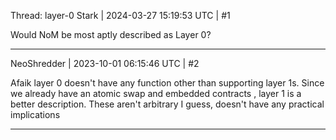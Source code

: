 Thread: layer-0
Stark | 2024-03-27 15:19:53 UTC | #1

Would NoM be most aptly described as Layer 0?

-------------------------

NeoShredder | 2023-10-01 06:15:46 UTC | #2

Afaik layer 0 doesn't have any function other than supporting layer 1s. Since we already have an atomic swap and embedded contracts , layer 1 is a better description.
These aren't arbitrary I guess, doesn't have any practical implications

-------------------------

